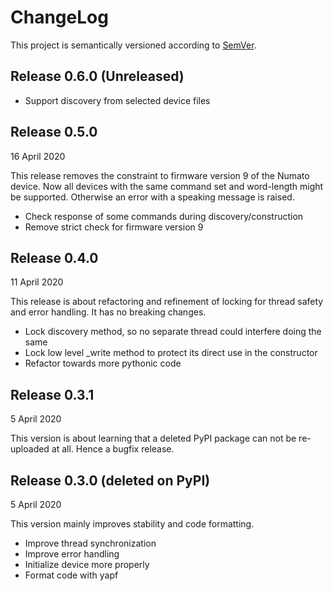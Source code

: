 ChangeLog
=========

This project is semantically versioned according to
[SemVer](http://www.semver.org).

Release 0.6.0 (Unreleased)
--------------------------

- Support discovery from selected device files

Release 0.5.0
-------------

16 April 2020

This release removes the constraint to firmware version 9 of the Numato device.
Now all devices with the same command set and word-length might be supported.
Otherwise an error with a speaking message is raised.

- Check response of some commands during discovery/construction
- Remove strict check for firmware version 9

Release 0.4.0
-------------

11 April 2020

This release is about refactoring and refinement of locking for thread safety
and error handling. It has no breaking changes.

- Lock discovery method, so no separate thread could interfere doing the same
- Lock low level _write method to protect its direct use in the constructor
- Refactor towards more pythonic code

Release 0.3.1
-------------

5 April 2020

This version is about learning that a deleted PyPI package can not be
re-uploaded at all. Hence a bugfix release.

Release 0.3.0 (deleted on PyPI)
-------------

5 April 2020

This version mainly improves stability and code formatting.

- Improve thread synchronization
- Improve error handling
- Initialize device more properly
- Format code with yapf
